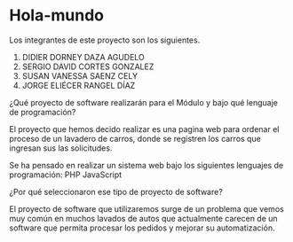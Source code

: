 # Hola-mundo

Los integrantes de este proyecto son los siguientes.

1. DIDIER DORNEY DAZA AGUDELO
2. SERGIO DAVID CORTES GONZALEZ
3. SUSAN VANESSA SAENZ CELY
4. JORGE ELIÉCER RANGEL DÍAZ

¿Qué proyecto de software realizarán para el Módulo y bajo qué lenguaje de programación?

El proyecto que hemos decido realizar es una pagina web para ordenar el proceso de un lavadero de carros, 
donde se registren los carros que ingresan sus las solicitudes.

Se ha pensado en realizar un sistema web bajo los siguientes lenguajes de programación:
PHP 
JavaScript




¿Por qué seleccionaron ese tipo de proyecto de software?

El proyecto de software que utilizaremos surge de un problema que vemos muy 
común en muchos lavados de autos  que actualmente carecen de un software que 
permita procesar los pedidos y mejorar su automatización.
